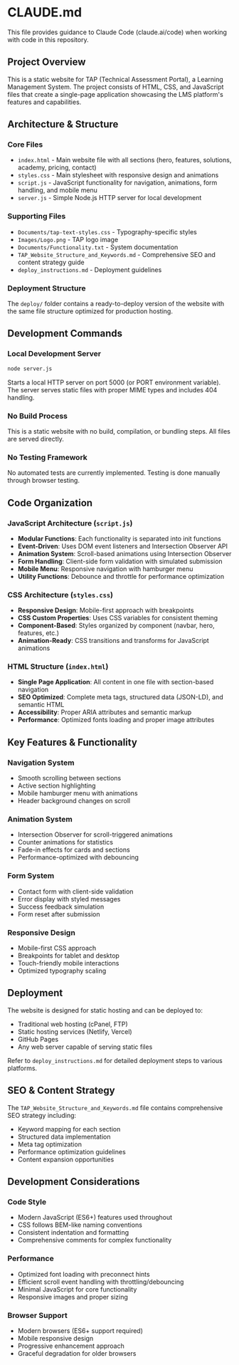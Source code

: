 # CLAUDE.md

This file provides guidance to Claude Code (claude.ai/code) when working with code in this repository.

## Project Overview

This is a static website for TAP (Technical Assessment Portal), a Learning Management System. The project consists of HTML, CSS, and JavaScript files that create a single-page application showcasing the LMS platform's features and capabilities.

## Architecture & Structure

### Core Files
- `index.html` - Main website file with all sections (hero, features, solutions, academy, pricing, contact)
- `styles.css` - Main stylesheet with responsive design and animations
- `script.js` - JavaScript functionality for navigation, animations, form handling, and mobile menu
- `server.js` - Simple Node.js HTTP server for local development

### Supporting Files
- `Documents/tap-text-styles.css` - Typography-specific styles
- `Images/Logo.png` - TAP logo image
- `Documents/Functionality.txt` - System documentation
- `TAP_Website_Structure_and_Keywords.md` - Comprehensive SEO and content strategy guide
- `deploy_instructions.md` - Deployment guidelines

### Deployment Structure
The `deploy/` folder contains a ready-to-deploy version of the website with the same file structure optimized for production hosting.

## Development Commands

### Local Development Server
```bash
node server.js
```
Starts a local HTTP server on port 5000 (or PORT environment variable). The server serves static files with proper MIME types and includes 404 handling.

### No Build Process
This is a static website with no build, compilation, or bundling steps. All files are served directly.

### No Testing Framework
No automated tests are currently implemented. Testing is done manually through browser testing.

## Code Organization

### JavaScript Architecture (`script.js`)
- **Modular Functions**: Each functionality is separated into init functions
- **Event-Driven**: Uses DOM event listeners and Intersection Observer API
- **Animation System**: Scroll-based animations using Intersection Observer
- **Form Handling**: Client-side form validation with simulated submission
- **Mobile Menu**: Responsive navigation with hamburger menu
- **Utility Functions**: Debounce and throttle for performance optimization

### CSS Architecture (`styles.css`)
- **Responsive Design**: Mobile-first approach with breakpoints
- **CSS Custom Properties**: Uses CSS variables for consistent theming
- **Component-Based**: Styles organized by component (navbar, hero, features, etc.)
- **Animation-Ready**: CSS transitions and transforms for JavaScript animations

### HTML Structure (`index.html`)
- **Single Page Application**: All content in one file with section-based navigation
- **SEO Optimized**: Complete meta tags, structured data (JSON-LD), and semantic HTML
- **Accessibility**: Proper ARIA attributes and semantic markup
- **Performance**: Optimized fonts loading and proper image attributes

## Key Features & Functionality

### Navigation System
- Smooth scrolling between sections
- Active section highlighting
- Mobile hamburger menu with animations
- Header background changes on scroll

### Animation System
- Intersection Observer for scroll-triggered animations
- Counter animations for statistics
- Fade-in effects for cards and sections
- Performance-optimized with debouncing

### Form System
- Contact form with client-side validation
- Error display with styled messages
- Success feedback simulation
- Form reset after submission

### Responsive Design
- Mobile-first CSS approach
- Breakpoints for tablet and desktop
- Touch-friendly mobile interactions
- Optimized typography scaling

## Deployment

The website is designed for static hosting and can be deployed to:
- Traditional web hosting (cPanel, FTP)
- Static hosting services (Netlify, Vercel)
- GitHub Pages
- Any web server capable of serving static files

Refer to `deploy_instructions.md` for detailed deployment steps to various platforms.

## SEO & Content Strategy

The `TAP_Website_Structure_and_Keywords.md` file contains comprehensive SEO strategy including:
- Keyword mapping for each section
- Structured data implementation
- Meta tag optimization
- Performance optimization guidelines
- Content expansion opportunities

## Development Considerations

### Code Style
- Modern JavaScript (ES6+) features used throughout
- CSS follows BEM-like naming conventions
- Consistent indentation and formatting
- Comprehensive comments for complex functionality

### Performance
- Optimized font loading with preconnect hints
- Efficient scroll event handling with throttling/debouncing
- Minimal JavaScript for core functionality
- Responsive images and proper sizing

### Browser Support
- Modern browsers (ES6+ support required)
- Mobile responsive design
- Progressive enhancement approach
- Graceful degradation for older browsers